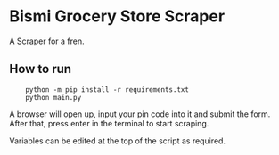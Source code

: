 # Bismi Grocery Store Scraper
A Scraper for a fren.

## How to run

```
    python -m pip install -r requirements.txt
    python main.py

```

A browser will open up, input your pin code into it and submit the form.
After that, press enter in the terminal to start scraping.

Variables can be edited at the top of the script as required.

